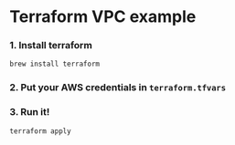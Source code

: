 # Terraform VPC example


### 1. Install terraform


```bash
brew install terraform
```

### 2. Put your AWS credentials in `terraform.tfvars`


### 3. Run it!


```bash
terraform apply
```
